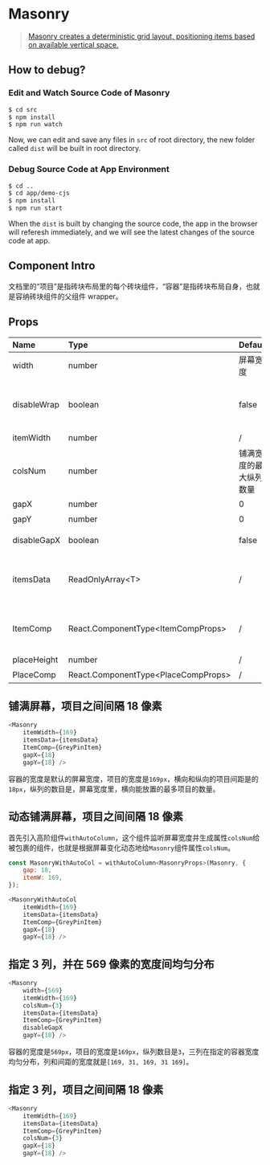 # Masonry

> [Masonry creates a deterministic grid layout, positioning items based on available vertical space.](https://gestalt.netlify.app/masonry)

## How to debug?

### Edit and Watch Source Code of Masonry

```bash
$ cd src
$ npm install
$ npm run watch
```

Now, we can edit and save any files in `src` of root directory, the new folder called `dist` will be built in root directory.

### Debug Source Code at App Environment

```bash
$ cd ..
$ cd app/demo-cjs
$ npm install
$ npm run start
```

When the `dist` is built by changing the source code, the app in the browser will referesh immediately, and we will see the latest changes of the source code at app.

## Component Intro

文档里的“项目”是指砖块布局里的每个砖块组件，“容器”是指砖块布局自身，也就是容纳砖块组件的父组件 wrapper。

## Props

| Name | Type | Default | isRequired | Description
|:--|:--|:--|:--|:--|
| width | number | 屏幕宽度 | 🔴 | 容器宽度 |
| disableWrap | boolean | false | 🔴 | 容器包裹住项目，宽度是项目加间距的长度 |
| itemWidth | number | / | ✅ | 项目宽度 |
| colsNum | number | 铺满宽度的最大纵列数量 | 🔴 | 纵列数量 |
| gapX | number | 0 | 🔴 | 横向间距 |
| gapY | number | 0 | 🔴 | 纵向间距 |
| disableGapX | boolean | false | 🔴 | 控制项目横向均匀分布 |
| itemsData | ReadOnlyArray\<T\> | / | ✅ | 项目数据，用于`ItemComp`的渲染 |
| ItemComp | React.ComponentType\<ItemCompProps\> | / | ✅ | 项目组件，使用`itemsData `渲染 |
| placeHeight | number | / | 🔴 | 占位高度 |
| PlaceComp | React.ComponentType\<PlaceCompProps\> | / | 🔴 | 占位组件 |

## 铺满屏幕，项目之间间隔 18 像素

```javascript
<Masonry
	itemWidth={169}
	itemsData={itemsData}
	ItemComp={GreyPinItem}
	gapX={18}
	gapY={18} />
```

容器的宽度是默认的屏幕宽度，项目的宽度是`169px`，横向和纵向的项目间距是的`18px`，纵列的数目是，屏幕宽度里，横向能放置的最多项目的数量。

## 动态铺满屏幕，项目之间间隔 18 像素

首先引入高阶组件`withAutoColumn`，这个组件监听屏幕宽度并生成属性`colsNum`给被包裹的组件，也就是根据屏幕变化动态地给`Masonry`组件属性`colsNum`。

```javascript
const MasonryWithAutoCol = withAutoColumn<MasonryProps>(Masonry, {
	gap: 18,
	itemW: 169,
});
```

```javascript
<MasonryWithAutoCol
	itemWidth={169}
	itemsData={itemsData}
	ItemComp={GreyPinItem}
	gapX={18}
	gapY={18} />
```

## 指定 3 列，并在 569 像素的宽度间均匀分布

```javascript
<Masonry
	width={569}
	itemWidth={169}
	colsNum={3}
	itemsData={itemsData}
	ItemComp={GreyPinItem}
	disableGapX
	gapY={18} />
```

容器的宽度是`569px`，项目的宽度是`169px`，纵列数目是`3`，三列在指定的容器宽度均匀分布，列和间距的宽度就是`[169, 31, 169, 31 169]`。

## 指定 3 列，项目之间间隔 18 像素

```javascript
<Masonry
	itemWidth={169}
	itemsData={itemsData}
	ItemComp={GreyPinItem}
	colsNum={3}
	gapX={18}
	gapY={18} />
```